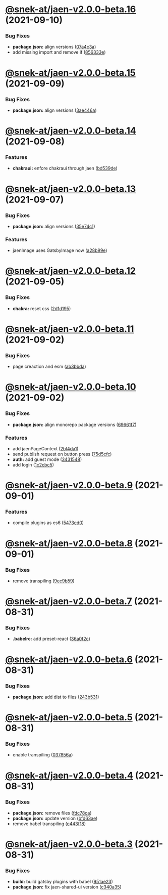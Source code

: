 # [@snek-at/jaen-v2.0.0-beta.16](https://github.com/snek-at/jaen/compare/@snek-at/jaen-v2.0.0-beta.15...@snek-at/jaen-v2.0.0-beta.16) (2021-09-10)


### Bug Fixes

* **package.json:** align versions ([07a4c3a](https://github.com/snek-at/jaen/commit/07a4c3a1937d9aae57214457d04bc9e2fdf316d3))
* add missing import and remove if ([856333e](https://github.com/snek-at/jaen/commit/856333ed13fad3d141780e4761db761e203437e0))

# [@snek-at/jaen-v2.0.0-beta.15](https://github.com/snek-at/jaen/compare/@snek-at/jaen-v2.0.0-beta.14...@snek-at/jaen-v2.0.0-beta.15) (2021-09-09)


### Bug Fixes

* **package.json:** align versions ([3ae446a](https://github.com/snek-at/jaen/commit/3ae446ae64e4d7f7472f1f919aed521734109a3d))

# [@snek-at/jaen-v2.0.0-beta.14](https://github.com/snek-at/jaen/compare/@snek-at/jaen-v2.0.0-beta.13...@snek-at/jaen-v2.0.0-beta.14) (2021-09-08)


### Features

* **chakraui:** enfore chakraui through jaen ([bd539de](https://github.com/snek-at/jaen/commit/bd539de1513f7656f5a7a5ce2f30c8c1628f8967))

# [@snek-at/jaen-v2.0.0-beta.13](https://github.com/snek-at/jaen/compare/@snek-at/jaen-v2.0.0-beta.12...@snek-at/jaen-v2.0.0-beta.13) (2021-09-07)


### Bug Fixes

* **package.json:** align versions ([35e74c1](https://github.com/snek-at/jaen/commit/35e74c170d136f28676228e8726794aec45cb642))


### Features

* jaenImage uses GatsbyImage now ([a28b99e](https://github.com/snek-at/jaen/commit/a28b99ec0e6bd83cb6359c4ff4783f6847e6a3a4))

# [@snek-at/jaen-v2.0.0-beta.12](https://github.com/snek-at/jaen/compare/@snek-at/jaen-v2.0.0-beta.11...@snek-at/jaen-v2.0.0-beta.12) (2021-09-05)


### Bug Fixes

* **chakra:** reset css ([2d1d195](https://github.com/snek-at/jaen/commit/2d1d1956ae3c61f188696ea268625395cb1ffe37))

# [@snek-at/jaen-v2.0.0-beta.11](https://github.com/snek-at/jaen/compare/@snek-at/jaen-v2.0.0-beta.10...@snek-at/jaen-v2.0.0-beta.11) (2021-09-02)


### Bug Fixes

* page creaction and esm ([ab3bbda](https://github.com/snek-at/jaen/commit/ab3bbdabc37ae4ef14044bd6b29c4dfb80254362))

# [@snek-at/jaen-v2.0.0-beta.10](https://github.com/snek-at/jaen/compare/@snek-at/jaen-v2.0.0-beta.9...@snek-at/jaen-v2.0.0-beta.10) (2021-09-02)


### Bug Fixes

* **package.json:** align monorepo package versions ([69661f7](https://github.com/snek-at/jaen/commit/69661f761edc4aa6c0839cb0a588dd328ec098a5))


### Features

* add jaenPageContext ([2bf4da1](https://github.com/snek-at/jaen/commit/2bf4da1a154de2db83ebbec6fad5cfa3a758053b))
* send publish request on button press ([75d5cfc](https://github.com/snek-at/jaen/commit/75d5cfcb35bcde7e7f3d455b44b9921e1dd2eefa))
* **auth:** add guest mode ([3431548](https://github.com/snek-at/jaen/commit/343154897e8b9794594b964b5f559c69e6cfdbc7))
* add login ([1c2cbc5](https://github.com/snek-at/jaen/commit/1c2cbc5e56fd6b92337982c09f1f4e75b194de6a))

# [@snek-at/jaen-v2.0.0-beta.9](https://github.com/snek-at/jaen/compare/@snek-at/jaen-v2.0.0-beta.8...@snek-at/jaen-v2.0.0-beta.9) (2021-09-01)


### Features

* compile plugins as es6 ([5473ed0](https://github.com/snek-at/jaen/commit/5473ed07dec4fbfdffa5df06f6a65dbba65177c7))

# [@snek-at/jaen-v2.0.0-beta.8](https://github.com/snek-at/jaen/compare/@snek-at/jaen-v2.0.0-beta.7...@snek-at/jaen-v2.0.0-beta.8) (2021-09-01)


### Bug Fixes

* remove transpiling ([9ec9b59](https://github.com/snek-at/jaen/commit/9ec9b59b69515bbdf3c47b77c9434ce2b38632f3))

# [@snek-at/jaen-v2.0.0-beta.7](https://github.com/snek-at/jaen/compare/@snek-at/jaen-v2.0.0-beta.6...@snek-at/jaen-v2.0.0-beta.7) (2021-08-31)


### Bug Fixes

* **.babelrc:** add preset-react ([36a0f2c](https://github.com/snek-at/jaen/commit/36a0f2cba18b74a4a2a20e94bdc9d61f29c7089b))

# [@snek-at/jaen-v2.0.0-beta.6](https://github.com/snek-at/jaen/compare/@snek-at/jaen-v2.0.0-beta.5...@snek-at/jaen-v2.0.0-beta.6) (2021-08-31)


### Bug Fixes

* **package.json:** add dist to files ([243b531](https://github.com/snek-at/jaen/commit/243b53141fc7069c1f3244a40f3fd683c987dcde))

# [@snek-at/jaen-v2.0.0-beta.5](https://github.com/snek-at/jaen/compare/@snek-at/jaen-v2.0.0-beta.4...@snek-at/jaen-v2.0.0-beta.5) (2021-08-31)


### Bug Fixes

* enable transpiling ([037856a](https://github.com/snek-at/jaen/commit/037856a4bad791be351cc03b2afb29c65f9b8bff))

# [@snek-at/jaen-v2.0.0-beta.4](https://github.com/snek-at/jaen/compare/@snek-at/jaen-v2.0.0-beta.3...@snek-at/jaen-v2.0.0-beta.4) (2021-08-31)


### Bug Fixes

* **package.json:** remove files ([fdc78ca](https://github.com/snek-at/jaen/commit/fdc78caa8fb876c32b33c5c106bec046e4204dfe))
* **package.json:** update version ([bfd63ae](https://github.com/snek-at/jaen/commit/bfd63ae79015028cb65bc88c384c0a7afc111903))
* remove babel transpiling ([e443f18](https://github.com/snek-at/jaen/commit/e443f1889081f428ca7a724c732d29701182ae65))

# [@snek-at/jaen-v2.0.0-beta.3](https://github.com/snek-at/jaen/compare/@snek-at/jaen-v2.0.0-beta.2...@snek-at/jaen-v2.0.0-beta.3) (2021-08-31)


### Bug Fixes

* **build:** build gatsby plugins with babel ([951ae23](https://github.com/snek-at/jaen/commit/951ae2391abbfa3ad9b1c4418558c48c095d60a3))
* **package.json:** fix jaen-shared-ui version ([c340a35](https://github.com/snek-at/jaen/commit/c340a3517111c0c28d415f787a4bd32f2b085c1e))
